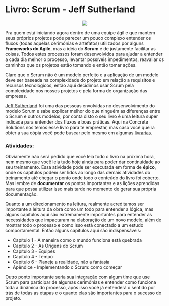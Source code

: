 # Livro: Scrum - Jeff Sutherland

<p align="center"><img src="https://dl.dropboxusercontent.com/s/ygtfh44cj0m4ay5/book_scrum.jpg"Scrum - A arte de fazer o dobro de trabalho na metade do tempo></p>

Pra quem está iniciando agora dentro de uma equipe ágil e que mantém seus próprios projetos pode parecer um pouco complexo entender os fluxos (todas aquelas cerimônias e artefatos) utilizados por alguns __Frameworks do Agile__, mas a idéia do **Scrum** é de justamente facilitar as coisas. Todos estes processos foram desenvolvidos para ajudar a entender a cada dia melhor o processo, levantar possíveis impedimentos, reavaliar os caminhos que os projetos estão tomando e então tomar ações.

Claro que o Scrum não é um modelo perfeito e a aplicação de um modelo deve ser baseada na complexidade do projeto em relação a requisitos e recursos tecnológicos, então aqui decidimos usar Scrum pela complexidade nos nossos projetos e pela forma de organização das empresas.

[Jeff Sutherland](https://www.scrumalliance.org/community/profile/jsutherland) foi uma das pessoas envolvidas no desenvolvimento do modelo Scrum e sabe explicar melhor do que ninguém as diferenças entre o Scrum e outros modelos, por conta disto o seu livro é uma leitura super indicada para entender dos fluxos e boas práticas. Aqui na Concrete Solutions nós temos esse livro para te emprestar, mas caso você queira obter a sua cópia você pode buscar pelo mesmo em algumas [livrarias](http://www.saraiva.com.br/scrum-a-arte-de-faze-o-dobro-de-trabalho-na-metade-do-tempo-8196405.html).


### Atividades:
Obviamente não será pedido que você leia todo o livro na próxima hora, nem mesmo que você leia tudo hoje ainda para poder dar continuidade ao seu treinamento. Essa atividade pode ser executada em forma de **épico**, onde os capítulos podem ser lidos ao longo das demais atividades do treinamento até chegar o ponto onde todo o conteúdo do livro foi coberto. Mas lembre de **documentar** os pontos importantes e as lições aprendidas para que possa utilizar isso mais tarde no momento de gerar sua própria documentação.

Quanto a um direcionamento na leitura, realmente acreditamos ser importante a leitura da obra como um todo para entender a lógica, mas alguns capítulos aqui são extremamente importantes para entender as necessidades que impactaram na elaboração de um novo modelo, além de mostrar todo o processo e como isso está conectado a um estudo comportamental. Então alguns capítulos aqui são indispensáveis:
- Capítulo 1 - A maneira como o mundo funciona está quebrada
- Capítulo 2 - As Origens do Scrum
- Capítulo 3 - Equipes
- Capítulo 4 - Tempo
- Capítulo 6 - Planeje a realidade, não a fantasia
- Apêndice  - Implementando o Scrum: como começar 


Outro ponto importante seria sua integração com algum time que use Scrum para participar de algumas cerimônias e entender como funciona toda a dinâmica do processo, após isso você já entenderá o sentido por trás de todas as etapas e o quanto elas são importantes para o sucesso do projeto.

